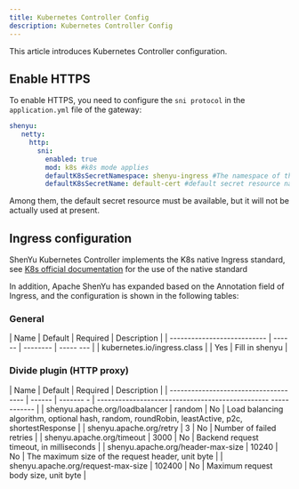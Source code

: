 ```yaml
---
title: Kubernetes Controller Config
description: Kubernetes Controller Config
---
```


This article introduces Kubernetes Controller configuration.

## Enable HTTPS

To enable HTTPS, you need to configure the `sni protocol` in the `application.yml` file of the gateway:

```yaml
shenyu:
   netty:
     http:
       sni:
         enabled: true
         mod: k8s #k8s mode applies
         defaultK8sSecretNamespace: shenyu-ingress #The namespace of the default secret resource
         defaultK8sSecretName: default-cert #default secret resource name
```

Among them, the default secret resource must be available, but it will not be actually used at present.

## Ingress configuration

ShenYu Kubernetes Controller implements the K8s native Ingress standard, see [K8s official documentation](https://kubernetes.io/docs/concepts/services-networking/ingress/) for the use of the native standard

In addition, Apache ShenYu has expanded based on the Annotation field of Ingress, and the configuration is shown in the following tables:

### General
| Name | Default | Required | Description |
| --------------------------- | ------ | -------- | ----- --- |
| kubernetes.io/ingress.class | | Yes | Fill in shenyu |

### Divide plugin (HTTP proxy)

| Name | Default | Required | Description |
| ------------------------------------- | ------ | ------- - | ------------------------------------------------ ------------ |
| shenyu.apache.org/loadbalancer | random | No | Load balancing algorithm, optional hash, random, roundRobin, leastActive, p2c, shortestResponse |
| shenyu.apache.org/retry | 3 | No | Number of failed retries |
| shenyu.apache.org/timeout | 3000 | No | Backend request timeout, in milliseconds |
| shenyu.apache.org/header-max-size | 10240 | No | The maximum size of the request header, unit byte |
| shenyu.apache.org/request-max-size | 102400 | No | Maximum request body size, unit byte |
